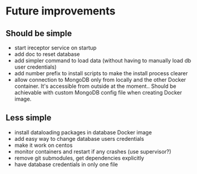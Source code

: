 # Future improvements

## Should be simple
- start ireceptor service on startup
- add doc to reset database
- add simpler command to load data (without having to manually load db user credentials)
- add number prefix to install scripts to make the install process clearer
- allow connection to MongoDB only from locally and the other Docker container. It's accessible from outside at the moment.. Should be achievable with custom MongoDB config file when creating Docker image. 

## Less simple
- install dataloading packages in database Docker image
- add easy way to change database users credentials
- make it work on centos
- monitor containers and restart if any crashes (use supervisor?)
- remove git submodules, get dependencies explicitly
- have database credentials in only one file



